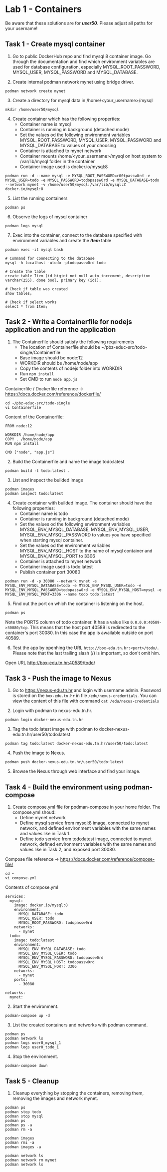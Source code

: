 # Lab 1 - Containers

Be aware that these solutions are for ***user50***. Please adjust all paths for your username!

## Task 1 - Create mysql container

1. Go to public DockerHub repo and find mysql 8 container image. Go through the documentation and find which environment variables are used for database configuration, especially MYSQL_ROOT_PASSWORD, MYSQL_USER, MYSQL_PASSWORD and MYSQL_DATABASE.

2. Create internal podman network mynet using bridge driver.

```podman network create mynet```

3. Create a directory for mysql data in /home/<your_username>/mysql

```mkdir /home/user50/mysql```

4. Create container which has the following properties:
    * Container name is mysql
    * Container is running in background (detached mode)
    * Set the values od the following environment variables MYSQL_ROOT_PASSWORD, MYSQL_USER, MYSQL_PASSWORD and MYSQL_DATABASE to values of your choosing
    * Container is attached to mynet network
    * Container mounts /home/<your_username>/mysql on host system to /var/lib/mysql folder in the container
    * Container image used is docker.io/mysql:8

```podman run -d --name mysql -e MYSQL_ROOT_PASSWORD=r00tpassw0rd -e MYSQL_USER=todo -e MYSQL_PASSWORD=todopassw0rd -e MYSQL_DATABASE=todo --network mynet -v /home/user50/mysql:/var/lib/mysql:Z docker.io/mysql:8```

5. List the running containers

```podman ps```

6. Observe the logs of mysql container

```podman logs mysql```

7. Exec into the container, connect to the database specified with environment variables and create the ***Item*** table
```
podman exec -it mysql bash

# Command for connecting to the database
mysql -h localhost -utodo -ptodopassw0rd todo

# Create the table
create table Item (id bigint not null auto_increment, description varchar(255), done bool, primary key (id));

# Check if table was created
show tables;

# Check if select works
select * from Item;
```

## Task 2 - Write a Containerfile for nodejs application and run the application

1. The Containerfile should satisfy the following requirements
    * The location of Containerfile should be ~/pbz-educ-src/todo-single/Containerfile
    * Base image should be node:12
    * WORKDIR should be /home/node/app
    * Copy the contents of nodejs folder into WORKDIR
    * Run ```npm install```
    * Set CMD to run ```node app.js```

Containerfile / Dockerfile reference -> https://docs.docker.com/reference/dockerfile/

```
cd ~/pbz-educ-src/todo-single
vi Containerfile
```

Content of the Containerfile:

```
FROM node:12

WORKDIR /home/node/app
COPY . /home/node/app
RUN npm install

CMD ["node", "app.js"]
```

2. Build the Containerfile and name the image todo:latest

```podman build -t todo:latest .```

3. List and inspect the builded image

```
podman images
podman inspect todo:latest
```

4. Create container with builded image. The container should have the following properties:
    * Container name is todo
    * Container is running in background (detached mode)
    * Set the values od the following environment variables MYSQL_ENV_MYSQL_DATABASE, MYSQL_ENV_MYSQL_USER, MYSQL_ENV_MYSQL_PASSWORD to values you have specified when starting mysql container.
    * Set the values od the environment variables MYSQL_ENV_MYSQL_HOST to the name of mysql container and MYSQL_ENV_MYSQL_PORT to 3306
    * Container is attached to mynet network
    * Container image used is todo:latest
    * Publish container port 30080

```podman run -d -p 30080 --network mynet -e MYSQL_ENV_MYSQL_DATABASE=todo -e MYSQL_ENV_MYSQL_USER=todo -e MYSQL_ENV_MYSQL_PASSWORD=todopassw0rd -e MYSQL_ENV_MYSQL_HOST=mysql -e MYSQL_ENV_MYSQL_PORT=3306 --name todo todo:latest```

5. Find out the port on which the container is listening on the host.

```podman ps```

Note the PORTS column of todo container. It has a value like ```0.0.0.0:40589->30080/tcp```. This means that the host port 40589 is redirected to the container's port 30080. In this case the app is awailable outside on port 40589.

6. Test the app by openhing the URL ```http://box-edu.tn.hr:<port>/todo/```. Please note that the last trailing slash (/) is important, so don't omit him.

Open URL http://box-edu.tn.hr:40589/todo/

## Task 3 - Push the image to Nexus

1. Go to https://nexus-edu.tn.hr and login with username admin. Password is stored on the ```box-edu.tn.hr``` in file ```/edu/nexus-credentials```. You can view the content of this file with command ```cat /edu/nexus-credentials```

2. Login with podman to nexus-edu.tn.hr.

```podman login docker-nexus-edu.tn.hr```

3. Tag the todo:latest image with podman to docker-nexus-edu.tn.hr/user50/todo:latest

```podman tag todo:latest docker-nexus-edu.tn.hr/user50/todo:latest```

4. Push the image to Nexus.

```podman push docker-nexus-edu.tn.hr/user50/todo:latest```

5. Browse the Nexus through web interface and find your image.

## Task 4 - Build the environment using podman-compose

1. Create compose.yml file for podman-compose in your home folder. The compose.yml shoud:
    * Define mynet network
    * Define mysql service from mysql:8 image, connected to mynet network, and defined environment variables with the same names and values like in Task 1.
    * Define todo service from todo:latest image, connected to mynet network, defined environment variables with the same names and values like in Task 2, and exposed port 30080.

Compose file reference -> https://docs.docker.com/reference/compose-file/

```
cd ~
vi compose.yml
```

Contents of compose.yml

```
services:
  mysql:
    image: docker.io/mysql:8
    environment:
      MYSQL_DATABASE: todo
      MYSQL_USER: todo
      MYSQL_ROOT_PASSWORD: todopassw0rd
    networks:
      - mynet
  todo:
    image: todo:latest
    environment:
      MYSQL_ENV_MYSQL_DATABASE: todo
      MYSQL_ENV_MYSQL_USER: todo
      MYSQL_ENV_MYSQL_PASSWORD: todopassw0rd
      MYSQL_ENV_MYSQL_HOST: todopassw0rd
      MYSQL_ENV_MYSQL_PORT: 3306
    networks:
      - mynet
    ports:
      - 30080

networks:
  mynet:
```

2. Start the environment.

```podman-compose up -d```

3. List the created containers and networks with podman command.

```
podman ps
podman network ls
podman logs user0_mysql_1
podman logs user0_todo_1
```

4. Stop the environment.

```podman-compose down```

## Task 5 - Cleanup

1. Cleanup everything by stopping the containers, removing them, removing the images and network mynet.

```
podman ps
podman stop todo
podman stop mysql
podman ps
podman ps -a
podman rm -a

podman images
podman rmi -a
podman images -a

podman network ls
podman network rm mynet
podman network ls
```
